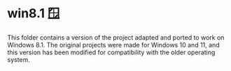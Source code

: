 # win8.1 🪟

This folder contains a version of the project adapted and ported to work on Windows 8.1.
The original projects were made for Windows 10 and 11, and this version has been modified for compatibility with the older operating system.


